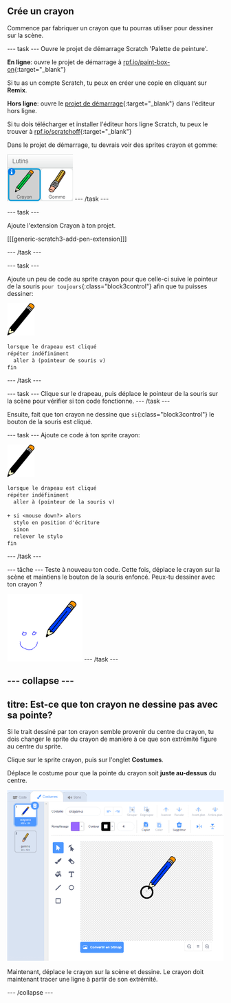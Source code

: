 ## Crée un crayon

Commence par fabriquer un crayon que tu pourras utiliser pour dessiner sur la scène.

\--- task \--- Ouvre le projet de démarrage Scratch 'Palette de peinture'.

**En ligne**: ouvre le projet de démarrage à [rpf.io/paint-box-on](http://rpf.io/paint-box-on){:target="_blank"}

Si tu as un compte Scratch, tu peux en créer une copie en cliquant sur **Remix**.

**Hors ligne**: ouvre le [projet de démarrage](http://rpf.io/p/en/paint-box-go){:target="_blank"} dans l'éditeur hors ligne.

Si tu dois télécharger et installer l'éditeur hors ligne Scratch, tu peux le trouver à [rpf.io/scratchoff](http://rpf.io/scratchoff){:target="_blank"}

Dans le projet de démarrage, tu devrais voir des sprites crayon et gomme:

![capture d'écran](images/paint-starter.png) \--- /task \---

\--- task \---

Ajoute l'extension Crayon à ton projet.

[[[generic-scratch3-add-pen-extension]]]

\--- /task \---

\--- task \---

Ajoute un peu de code au sprite crayon pour que celle-ci suive le pointeur de la souris `pour toujours`{:class="block3control"} afin que tu puisses dessiner:

![crayon](images/pencil.png)

```blocks3
lorsque le drapeau est cliqué
répéter indéfiniment
  aller à (pointeur de souris v)
fin
```

\--- /task \---

\--- task \--- Clique sur le drapeau, puis déplace le pointeur de la souris sur la scène pour vérifier si ton code fonctionne. \--- /task \---

Ensuite, fait que ton crayon ne dessine que `si`{:class="block3control"} le bouton de la souris est cliqué.

\--- task \--- Ajoute ce code à ton sprite crayon:

![crayon](images/pencil.png)

```blocks3
lorsque le drapeau est cliqué
répéter indéfiniment
  aller à (pointeur de la souris v)

+ si <mouse down?> alors
  stylo en position d'écriture
  sinon
  relever le stylo
fin
```

\--- /task \---

\--- tâche \--- Teste à nouveau ton code. Cette fois, déplace le crayon sur la scène et maintiens le bouton de la souris enfoncé. Peux-tu dessiner avec ton crayon ?

![capture d'écran](images/paint-draw.png) \--- /task \---

## \--- collapse \---

## titre: Est-ce que ton crayon ne dessine pas avec sa pointe?

Si le trait dessiné par ton crayon semble provenir du centre du crayon, tu dois changer le sprite du crayon de manière à ce que son extrémité figure au centre du sprite.

Clique sur le sprite crayon, puis sur l'onglet **Costumes**.

Déplace le costume pour que la pointe du crayon soit **juste au-dessus** du centre.

![Centre de costume](images/costume-center-annotated.png)

Maintenant, déplace le crayon sur la scène et dessine. Le crayon doit maintenant tracer une ligne à partir de son extrémité.

\--- /collapse \---